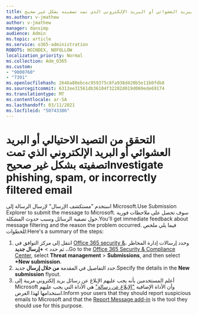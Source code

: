 ```yaml
---
title: التحقق من التصيد الاحتيالي أو البريد العشوائي أو البريد الإلكتروني الذي تمت تصفيته بشكل غير صحيح
ms.author: v-jmathew
author: v-jmathew
manager: dansimp
audience: Admin
ms.topic: article
ms.service: o365-administration
ROBOTS: NOINDEX, NOFOLLOW
localization_priority: Normal
ms.collection: Adm_O365
ms.custom:
- "9000760"
- "7391"
ms.openlocfilehash: 2646a80ebcec959375c8fa938d420b5e11b0fdb8
ms.sourcegitcommit: 6312ee31561db36104f32282d019d069ede69174
ms.translationtype: MT
ms.contentlocale: ar-SA
ms.lasthandoff: 03/11/2021
ms.locfileid: "50743386"
---
```

# <a name="investigate-phishing-spam-or-incorrectly-filtered-email"></a><span data-ttu-id="86dec-102">التحقق من التصيد الاحتيالي أو البريد العشوائي أو البريد الإلكتروني الذي تمت تصفيته بشكل غير صحيح</span><span class="sxs-lookup"><span data-stu-id="86dec-102">Investigate phishing, spam, or incorrectly filtered email</span></span>

<span data-ttu-id="86dec-103">استخدم "مستكشف الإرسال" لإرسال الرسالة إلى Microsoft.</span><span class="sxs-lookup"><span data-stu-id="86dec-103">Use Submission Explorer to submit the message to Microsoft.</span></span> <span data-ttu-id="86dec-104">سوف تحصل على ملاحظات فورية حول تصفية الرسائل وسبب حدوث المشكلة.</span><span class="sxs-lookup"><span data-stu-id="86dec-104">You'll get immediate feedback about message filtering and the reason the problem occurred.</span></span> <span data-ttu-id="86dec-105">فيما يلي ملخص للخطوات:</span><span class="sxs-lookup"><span data-stu-id="86dec-105">Here's a summary of the steps:</span></span>

1. <span data-ttu-id="86dec-106">انتقل إلى مركز التوافق في [Office 365 security &](https://go.microsoft.com/fwlink/p/?linkid=2077143)، وحدد إرسالات إدارة المخاطر ، ثم حدد   >   **+إرسال جديد.**</span><span class="sxs-lookup"><span data-stu-id="86dec-106">Go to the [Office 365 Security & Compliance Center](https://go.microsoft.com/fwlink/p/?linkid=2077143), select **Threat management** > **Submissions**, and then select **+New submission**.</span></span>
2. <span data-ttu-id="86dec-107">حدد التفاصيل في المقدمة **من خلال إرسال** جديد.</span><span class="sxs-lookup"><span data-stu-id="86dec-107">Specify the details in the **New submission** flyout.</span></span>
3. <span data-ttu-id="86dec-108">أعلم المستخدمين بأنه يجب عليهم الإبلاغ عن رسائل بريد إلكتروني مريبة إلى Microsoft وأن الأداة الإضافية ["الإبلاغ عن رسالة"](https://go.microsoft.com/fwlink/?linkid=2092385) هي الأداة التي يجب عليهم استخدامها لهذا الغرض.</span><span class="sxs-lookup"><span data-stu-id="86dec-108">Inform your users that they should report suspicious emails to Microsoft and that the [Report Message add-in](https://go.microsoft.com/fwlink/?linkid=2092385) is the tool they should use for this purpose.</span></span>
